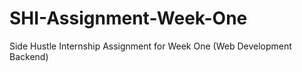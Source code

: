 # SHI-Assignment-Week-One

Side Hustle Internship Assignment for Week One (Web Development Backend)
